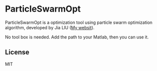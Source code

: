# ParticleSwarmOpt

ParticleSwarmOpt is a optimization tool using particle swarm optimization algorithm, developed by Jia LIU ([My websit]).

No tool box is needed. Add the path to your Matlab, then you can use it.

License
----

MIT


   [My websit]: <www.l-j.xyz/>
